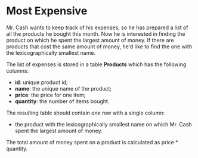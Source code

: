 # Most Expensive

Mr. Cash wants to keep track of his expenses, so he has prepared a list of all
the products he bought this month. Now he is interested in finding the product
on which he spent the largest amount of money. If there are products that cost
the same amount of money, he'd like to find the one with the lexicographically
smallest name.

The list of expenses is stored in a table **Products** which has the following columns:

- **id**: unique product id;
- **name**: the unique name of the product;
- **price**: the price for one item;
- **quantity**: the number of items bought.

The resulting table should contain *one* row with a single column:
 - the product with the lexicographically smallest name on which Mr. Cash spent the largest amount of money.

The total amount of money spent on a product is calculated as price * quantity.
